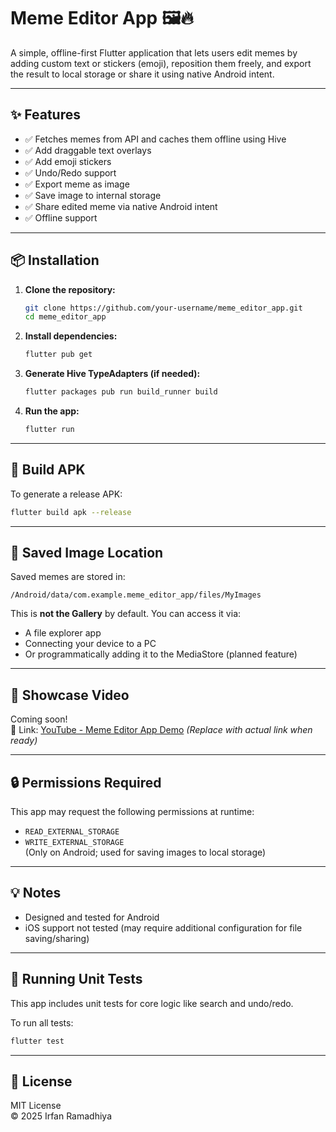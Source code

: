 # Meme Editor App 🖼️🔥

A simple, offline-first Flutter application that lets users edit memes by adding custom text or stickers (emoji), reposition them freely, and export the result to local storage or share it using native Android intent.

---

## ✨ Features

- ✅ Fetches memes from API and caches them offline using Hive
- ✅ Add draggable text overlays
- ✅ Add emoji stickers
- ✅ Undo/Redo support
- ✅ Export meme as image
- ✅ Save image to internal storage
- ✅ Share edited meme via native Android intent
- ✅ Offline support

---

## 📦 Installation

1. **Clone the repository:**
   ```bash
   git clone https://github.com/your-username/meme_editor_app.git
   cd meme_editor_app
   ```

2. **Install dependencies:**
   ```bash
   flutter pub get
   ```

3. **Generate Hive TypeAdapters (if needed):**
   ```bash
   flutter packages pub run build_runner build
   ```

4. **Run the app:**
   ```bash
   flutter run
   ```

---

## 📱 Build APK

To generate a release APK:
```bash
flutter build apk --release
```

---

## 📂 Saved Image Location

Saved memes are stored in:

```
/Android/data/com.example.meme_editor_app/files/MyImages
```

This is **not the Gallery** by default. You can access it via:
- A file explorer app
- Connecting your device to a PC
- Or programmatically adding it to the MediaStore (planned feature)

---

## 🎥 Showcase Video

Coming soon!  
🚧 Link: [YouTube - Meme Editor App Demo](https://youtu.be/YOUR_VIDEO_ID) *(Replace with actual link when ready)*

---

## 🔒 Permissions Required

This app may request the following permissions at runtime:
- `READ_EXTERNAL_STORAGE`
- `WRITE_EXTERNAL_STORAGE`  
(Only on Android; used for saving images to local storage)

---

## 💡 Notes

- Designed and tested for Android
- iOS support not tested (may require additional configuration for file saving/sharing)

---

## 🧪 Running Unit Tests

This app includes unit tests for core logic like search and undo/redo.

To run all tests:
```bash
flutter test
```

---

## 📄 License

MIT License  
© 2025 Irfan Ramadhiya
